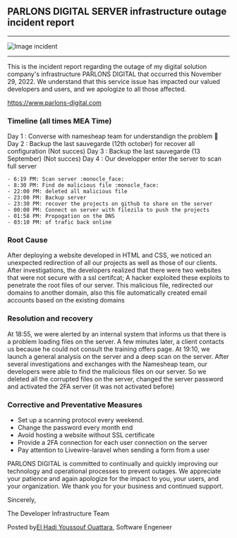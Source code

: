 ## PARLONS DIGITAL SERVER infrastructure outage incident report

***
![Image incident](https://image.shutterstock.com/image-photo/server-not-found-error-danger-260nw-392341918.jpg)
***

This is the incident report regarding the outage of my digital solution company's infrastructure PARLONS DIGITAL that occurred this November 29, 2022. We understand that this service issue has impacted our valued developers and users, and we apologize to all those affected.

https://www.parlons-digital.com


### Timeline (all times MEA Time)
	
Day 1 : Converse with namesheap team for understandign the problem :face_with_head_bandage:
Day 2 : Backup the last sauvegarde (12th october) for recover all configuration (Not succes)
Day 3 : Backup the last sauvegarde (13 September) (Not succes)
Day 4 : Our developper enter the server to scan full server

    - 6:19 PM: Scan server :monocle_face: 	
    - 8:30 PM: Find de malicious file :monocle_face: 	
    - 22:00 PM: deleted all malicious file
    - 23:00 PM: Backup server  
    - 23:30 PM: recover the projects on github to share on the server
    - 00:00 PM: Connect on server with filezila to push the projects 
    - 01:58 PM: Propogation on the DNS
    - 03:10 PM: of trafic back online

### Root Cause

After deploying a website developed in HTML and CSS, we noticed an unexpected redirection of all our projects as well as those of our clients.
After investigations, the developers realized that there were two websites that were not secure with a ssl certifcat;
A hacker exploited these exploits to penetrate the root files of our server.
This malicious file, redirected our domains to another domain, also this file automatically created email accounts based on the existing domains

### Resolution and recovery

At 18:55, we were alerted by an internal system that informs us that there is a problem loading files on the server.
A few minutes later, a client contacts us because he could not consult the training offers page.
At 19:10, we launch a general analysis on the server and a deep scan on the server.
After several investigations and exchanges with the Namesheap team, our developers were able to find the malicious files on our server.
So we deleted all the corrupted files on the server, changed the server password and activated the 2FA server (it was not activated before)
    

### Corrective and Preventative Measures

- Set up a scanning protocol every weekend.
- Change the password every month end
- Avoid hosting a website without SSL certificate
- Provide a 2FA connection for each user connection on the server
- Pay attention to Livewire-laravel when sending a form from a user

PARLONS DIGITAL is committed to continually and quickly improving our technology and operational processes to prevent outages. We appreciate your patience and again apologize for the impact to you, your users, and your organization. We thank you for your business and continued support.

Sincerely,

The Developer Infrastructure Team


Posted by[El Hadj Youssouf Ouattara](https://linkedin.com/in/ouattaraelhadjy), Software Engeneer